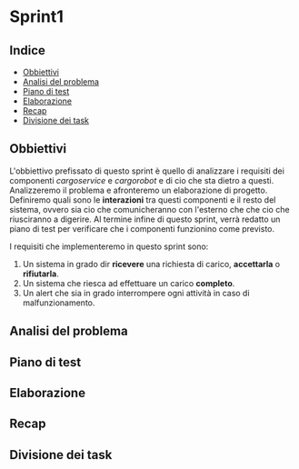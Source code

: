# Sprint1

## Indice

- [Obbiettivi](#obbiettivi)
- [Analisi del problema](#analisi-del-problema)
- [Piano di test](#piano-di-test)
- [Elaborazione](#elaborazione)
- [Recap](#recap)
- [Divisione dei task](#divisione-dei-task)

## Obbiettivi
L'obbiettivo prefissato di questo sprint è quello di analizzare i requisiti dei componenti *cargoservice* e *cargorobot* e di cio che sta dietro a questi. Analizzeremo il problema e afronteremo un elaborazione di progetto. Definiremo quali sono le **interazioni** tra questi componenti e il resto del sistema, ovvero sia cio che comunicheranno con l'esterno che che cio che riusciranno a digerire. Al termine infine di questo sprint, verrà redatto un piano di test per verificare che i componenti funzionino come previsto.

I requisiti che implementeremo in questo sprint sono:

1. Un sistema in grado dir **ricevere** una richiesta di carico, **accettarla** o **rifiutarla**.
2. Un sistema che riesca ad effettuare un carico **completo**.
3. Un alert che sia in grado interrompere ogni attività in caso di malfunzionamento.

## Analisi del problema

## Piano di test

## Elaborazione

## Recap

## Divisione dei task